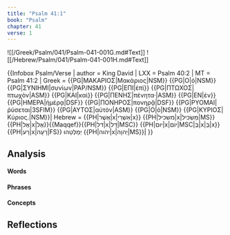```yaml
---
title: "Psalm 41:1"
book: "Psalm"
chapter: 41
verse: 1
---
```

![[/Greek/Psalm/041/Psalm-041-001G.md#Text]]
![[/Hebrew/Psalm/041/Psalm-041-001H.md#Text]]

{{Infobox Psalm/Verse |
  author = King David |
  LXX = Psalm 40:2 |
  MT = Psalm 41:2 |
  Greek = {{PG|ΜΑΚΑΡΙΟΣ|Μακάριος|NSM}} {{PG|Ο|ὁ|NSM}} {{PG|ΣΥΝΙΗΜΙ|συνίων|PAP/NSM}} {{PG|ΕΠΙ|ἐπὶ}} {{PG|ΠΤΩΧΟΣ|πτωχὸν|ASM}} {{PG|ΚΑΙ|καὶ}} {{PG|ΠΕΝΗΣ|πένητα·|ASM}} {{PG|ΕΝ|ἐν}} {{PG|ΗΜΕΡΑ|ἡμέρᾳ|DSF}} {{PG|ΠΟΝΗΡΟΣ|πονηρᾷ|DSF}} {{PG|ΡΥΟΜΑΙ|ῥύσεται|3SFIM}} {{PG|ΑΥΤΟΣ|αὐτὸν|ASM}} {{PG|Ο|ὁ|NSM}} {{PG|ΚΥΡΙΟΣ|Κύριος.|NSM}}|
  Hebrew = {{PH|אֶשֶׁר|x|אַשְׁרֵי|x}} {{PH|משכיל|x|מַשְׂכִּיל|MS}} {{PH|אֶל|x|אֶל}}{{Maqqef}}{{PH|דל|x|דָּל|MSC}} {{PH|יום|x|יוֹם|MSC|בְּ|x|בְּ|x}}
{{PH|רַע|x|רָעָה|FS}}
יְמַלְּטֵהוּ
{{PH|יהוה|x|יְהוָה|MS}}׃|
}}

## Analysis

#### Words

#### Phrases

#### Concepts

## Reflections
